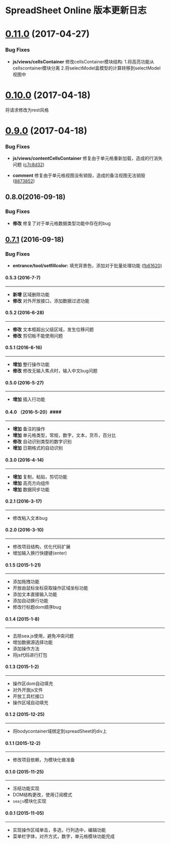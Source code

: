 
# SpreadSheet Online 版本更新日志

<a name="0.11.0"></a>
# [0.11.0](https://github.com/iCloudWorkGroup/fengniao/compare/v0.10.0...v0.11.0) (2017-04-27)

### Bug Fixes

* **js/views/cellsContainer** 修改cellsContainer模块结构:
		1.将高亮功能从cellscontainer模块分离
		2.将selectModel盒模型的计算转移到selectModel视图中

<a name="0.10.0"></a>
# [0.10.0](https://github.com/iCloudWorkGroup/fengniao/compare/v0.9.0...v0.10.0) (2017-04-18)
将请求修改为rest风格

<a name="0.9.0"></a>
# [0.9.0](https://github.com/iCloudWorkGroup/fengniao/compare/v0.8.0...v0.9.0) (2017-04-18)

### Bug Fixes

* **js/views/contentCellsContainer** 修复由于单元格重新加载，造成的行消失问题 ([c7c8d32](https://github.com/iCloudWorkGroup/fengniao/commit/c7c8d32))

* **comment** 修复由于单元格视图没有销毁，造成的备注视图无法销毁  ([8873852](https://github.com/iCloudWorkGroup/fengniao/commit/8873852))

## 0.8.0(2016-09-18)

### Bug Fixes
- **修改** 修复了对于单元格数据类型功能中存在的bug

<a name="0.7.1"></a>
## [0.7.1](https://github.com/iCloudWorkGroup/fengniao/compare/v0.7.0...v0.7.1) (2016-09-18)


### Bug Fixes

* **entrance/tool/setfillcolor:** 填充背景色，添加对于批量处理功能 ([fb61620](https://github.com/iCloudWorkGroup/fengniao/commit/fb61620))


#### 0.5.3 (2016-7-7) ####
-----------
- **新增** 区域删除功能
- **修改** 对外开放接口，添加数据过滤功能

#### 0.5.2 (2016-6-28) ####
------------
- **修改** 文本框超出父级区域，发生位移问题
- **修改** 剪切板不能使用问题

#### 0.5.1 (2016-6-16) ####
------------
- **增加** 整行操作功能
- **修改** 修改无输入焦点时，输入中文bug问题

#### 0.5.0 (2016-5-27) ####
------------
- **增加** 插入行功能

#### 0.4.0 （2016-5-20）####
------------
- **增加** 备注的操作
- **增加** 单元格类型，常规，数字，文本，货币，百分比
- **修改** 自动识别类型的数字识别
- **增加** 日期格式的自动识别

#### 0.3.0 (2016-4-14) ####
------------
- **增加** 复制，粘贴，剪切功能
- **增加** 高亮方向组件
- **增加** 数据同步功能

#### 0.2.1 (2016-3-17) ####
------------
- 修改粘入文本bug

#### 0.2.0 (2016-3-10) ####
------------
- 修改项目结构，优化代码扩展
- 增加输入换行快捷键(enter)

#### 0.1.5  (2015-1-21) ####
------------
- 添加拖拽功能
- 开放由鼠标坐标获取操作区域坐标功能
- 添加文本直接输入功能
- 添加自动换行功能
- 修改行标题dom顺序bug

#### 0.1.4  (2015-1-8) ####
------------
- 去除sea.js使用，避免冲突问题
- 增加数据源选择功能
- 添加操作方法
- 将js代码进行打包

#### 0.1.3  (2015-1-2) ####
----------
- 操作区dom自动填充
- 对外开放js文件
- 开放工具栏接口
- 操作区域自动填充

#### 0.1.2  (2015-12-25) ####
-------
- 将bodycontainer域绑定到spreadSheet的div上

#### 0.1.1  (2015-12-2) ####
----------
- 修改项目依赖，为模块化做准备

#### 0.1.0  (2015-11-25) ####
----------
- 冻结功能实现
- DOM结构更改，使用订阅模式
- `seajs`模块化实现

#### 0.0.1 (2015-11-05) ####
----------
- 实现操作区域单击，多选，行列选中，编辑功能
- 菜单栏字体，对齐方式，数字，单元格模块功能完成
